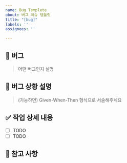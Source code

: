 ```yaml
---
name: Bug Templete
about: 버그 이슈 템플릿
title: "[bug]"
labels: ''
assignees: ''

---
```


## 🐛 버그
> 어떤 버그인지 설명

## 📝 버그 상황 설명
> (가능하면) Given-When-Then 형식으로 서술해주세요

## ✅ 작업 상세 내용
- [ ] TODO
- [ ] TODO

## 💬 참고 사항
